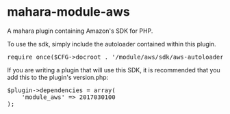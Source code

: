 # mahara-module-aws

A mahara plugin containing Amazon's SDK for PHP.

To use the sdk, simply include the autoloader contained within this plugin.

<pre>
require_once($CFG->docroot . '/module/aws/sdk/aws-autoloader.php');
</pre>

If you are writing a plugin that will use this SDK, it is recommended that you add this to the plugin's version.php:

<pre>
$plugin->dependencies = array(
    'module_aws' => 2017030100
);
</pre>


